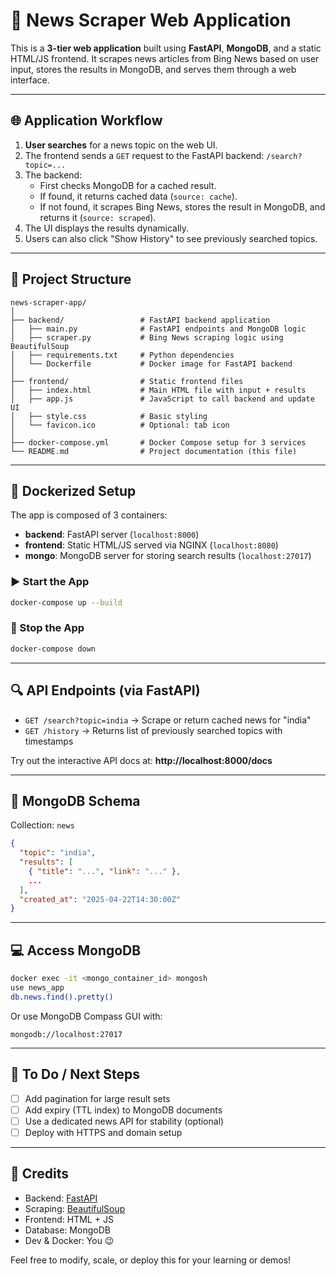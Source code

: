 # 📰 News Scraper Web Application

This is a **3-tier web application** built using **FastAPI**, **MongoDB**, and a static HTML/JS frontend. It scrapes news articles from Bing News based on user input, stores the results in MongoDB, and serves them through a web interface.

---

## 🌐 Application Workflow

1. **User searches** for a news topic on the web UI.
2. The frontend sends a `GET` request to the FastAPI backend: `/search?topic=...`
3. The backend:
   - First checks MongoDB for a cached result.
   - If found, it returns cached data (`source: cache`).
   - If not found, it scrapes Bing News, stores the result in MongoDB, and returns it (`source: scraped`).
4. The UI displays the results dynamically.
5. Users can also click "Show History" to see previously searched topics.

---

## 📁 Project Structure

```
news-scraper-app/
│
├── backend/                 # FastAPI backend application
│   ├── main.py              # FastAPI endpoints and MongoDB logic
│   ├── scraper.py           # Bing News scraping logic using BeautifulSoup
│   ├── requirements.txt     # Python dependencies
│   └── Dockerfile           # Docker image for FastAPI backend
│
├── frontend/                # Static frontend files
│   ├── index.html           # Main HTML file with input + results
│   ├── app.js               # JavaScript to call backend and update UI
│   ├── style.css            # Basic styling
│   └── favicon.ico          # Optional: tab icon
│
├── docker-compose.yml       # Docker Compose setup for 3 services
└── README.md                # Project documentation (this file)
```

---

## 🐳 Dockerized Setup

The app is composed of 3 containers:
- **backend**: FastAPI server (`localhost:8000`)
- **frontend**: Static HTML/JS served via NGINX (`localhost:8080`)
- **mongo**: MongoDB server for storing search results (`localhost:27017`)

### ▶️ Start the App

```bash
docker-compose up --build
```

### 🛑 Stop the App

```bash
docker-compose down
```

---

## 🔍 API Endpoints (via FastAPI)

- `GET /search?topic=india`  → Scrape or return cached news for "india"
- `GET /history`             → Returns list of previously searched topics with timestamps

Try out the interactive API docs at:
**http://localhost:8000/docs**

---

## 🧠 MongoDB Schema

Collection: `news`
```json
{
  "topic": "india",
  "results": [
    { "title": "...", "link": "..." },
    ...
  ],
  "created_at": "2025-04-22T14:30:00Z"
}
```

---

## 💻 Access MongoDB

```bash
docker exec -it <mongo_container_id> mongosh
use news_app
db.news.find().pretty()
```

Or use MongoDB Compass GUI with:
```
mongodb://localhost:27017
```

---

## 🔧 To Do / Next Steps
- [ ] Add pagination for large result sets
- [ ] Add expiry (TTL index) to MongoDB documents
- [ ] Use a dedicated news API for stability (optional)
- [ ] Deploy with HTTPS and domain setup

---

## 🙌 Credits
- Backend: [FastAPI](https://fastapi.tiangolo.com/)
- Scraping: [BeautifulSoup](https://www.crummy.com/software/BeautifulSoup/)
- Frontend: HTML + JS
- Database: MongoDB
- Dev & Docker: You 😉

Feel free to modify, scale, or deploy this for your learning or demos!
